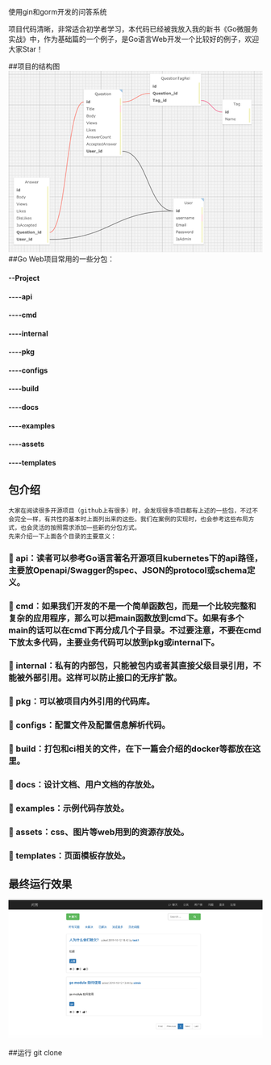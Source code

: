 使用gin和gorm开发的问答系统

项目代码清晰，非常适合初学者学习，本代码已经被我放入我的新书《Go微服务实战》中，作为基础篇的一个例子，是Go语言Web开发一个比较好的例子，欢迎大家Star！

##项目的结构图
![image](https://github.com/ScottAI/questions/blob/master/pictures/architecture.png)
##Go Web项目常用的一些分包：
####	--Project
####	----api
####	----cmd
####	----internal
####	----pkg
####	----configs
####	----build
####	----docs
####	----examples
####	----assets
####	----templates

## 包介绍
	大家在阅读很多开源项目（github上有很多）时，会发现很多项目都有上述的一些包，不过不会完全一样，有共性的基本时上面列出来的这些。我们在案例的实现时，也会参考这些布局方式，也会灵活的按照需求添加一些新的分包方式。
	先来介绍一下上面各个目录的主要意义：
### 	api：读者可以参考Go语言著名开源项目kubernetes下的api路径，主要放Openapi/Swagger的spec、JSON的protocol或schema定义。
### 	cmd：如果我们开发的不是一个简单函数包，而是一个比较完整和复杂的应用程序，那么可以把main函数放到cmd下。如果有多个main的话可以在cmd下再分成几个子目录。不过要注意，不要在cmd下放太多代码，主要业务代码可以放到pkg或internal下。
### 	internal：私有的内部包，只能被包内或者其直接父级目录引用，不能被外部引用。这样可以防止接口的无序扩散。
### 	pkg：可以被项目内外引用的代码库。
### 	configs：配置文件及配置信息解析代码。
### 	build：打包和ci相关的文件，在下一篇会介绍的docker等都放在这里。
### 	docs：设计文档、用户文档的存放处。
### 	examples：示例代码存放处。
### 	assets：css、图片等web用到的资源存放处。
### 	templates：页面模板存放处。

## 最终运行效果

![](https://github.com/ScottAI/questions/blob/master/pictures/view.png)

##运行
git clone

